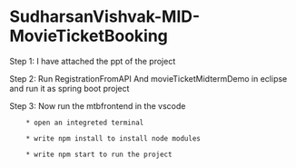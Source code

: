 # SudharsanVishvak-MID-MovieTicketBooking

Step 1: I have attached the ppt of the project

Step 2: Run RegistrationFromAPI And movieTicketMidtermDemo in eclipse and run it as spring boot project 


Step 3: Now run the mtbfrontend in the vscode 


        * open an integreted terminal
        
        * write npm install to install node modules
        
        * write npm start to run the project                                                                                                                         
